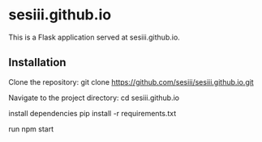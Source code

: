 # sesiii.github.io

This is a Flask application served at sesiii.github.io.

## Installation

Clone the repository:
git clone https://github.com/sesiii/sesiii.github.io.git

Navigate to the project directory:
cd sesiii.github.io

install dependencies
pip install -r requirements.txt

run
npm start



